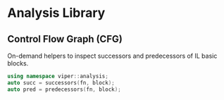 # Analysis Library

## Control Flow Graph (CFG)

On-demand helpers to inspect successors and predecessors of IL basic blocks.

```cpp
using namespace viper::analysis;
auto succ = successors(fn, block);
auto pred = predecessors(fn, block);
```

